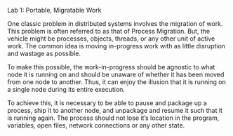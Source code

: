 Lab 1: Portable, Migratable Work

One classic problem in distributed systems involves the migration of work. This problem is often referred to as that of Process Migration. But, the vehicle might be processes, objects, threads, or any other unit of active work. The common idea is moving in-progress work with as little disruption and 
wastage as possible. 

To make this possible, the work-in-progress should be agnostic to what node it is running on and should be unaware of whether it has been moved from one node to another. Thus, it can enjoy the illusion that it is running on a single node during its entire execution. 

To achieve this, it is necessary to be able to pause and package up a process, ship it to another node, and unpackage and resume it such that it is running again. The process should not lose it’s location in the program, variables, open files, network connections or any other state.
